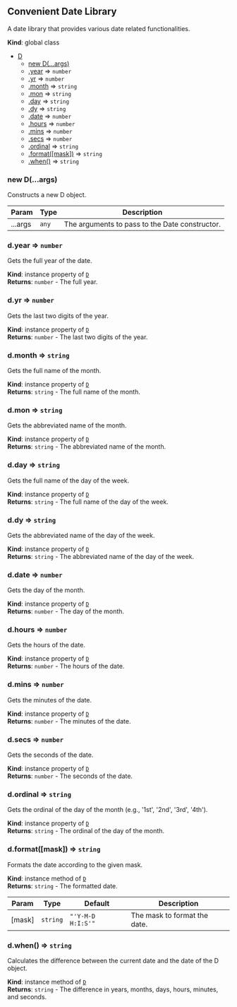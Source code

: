 <a name="Convenient Date Library"></a>

## Convenient Date Library
A date library that provides various date related functionalities.

**Kind**: global class  

* [D](#D)
    * [new D(...args)](#new_D_new)
    * [.year](#D+year) ⇒ <code>number</code>
    * [.yr](#D+yr) ⇒ <code>number</code>
    * [.month](#D+month) ⇒ <code>string</code>
    * [.mon](#D+mon) ⇒ <code>string</code>
    * [.day](#D+day) ⇒ <code>string</code>
    * [.dy](#D+dy) ⇒ <code>string</code>
    * [.date](#D+date) ⇒ <code>number</code>
    * [.hours](#D+hours) ⇒ <code>number</code>
    * [.mins](#D+mins) ⇒ <code>number</code>
    * [.secs](#D+secs) ⇒ <code>number</code>
    * [.ordinal](#D+ordinal) ⇒ <code>string</code>
    * [.format([mask])](#D+format) ⇒ <code>string</code>
    * [.when()](#D+when) ⇒ <code>string</code>

<a name="new_D_new"></a>

### new D(...args)
Constructs a new D object.


| Param | Type | Description |
| --- | --- | --- |
| ...args | <code>any</code> | The arguments to pass to the Date constructor. |

<a name="D+year"></a>

### d.year ⇒ <code>number</code>
Gets the full year of the date.

**Kind**: instance property of [<code>D</code>](#D)  
**Returns**: <code>number</code> - The full year.  
<a name="D+yr"></a>

### d.yr ⇒ <code>number</code>
Gets the last two digits of the year.

**Kind**: instance property of [<code>D</code>](#D)  
**Returns**: <code>number</code> - The last two digits of the year.  
<a name="D+month"></a>

### d.month ⇒ <code>string</code>
Gets the full name of the month.

**Kind**: instance property of [<code>D</code>](#D)  
**Returns**: <code>string</code> - The full name of the month.  
<a name="D+mon"></a>

### d.mon ⇒ <code>string</code>
Gets the abbreviated name of the month.

**Kind**: instance property of [<code>D</code>](#D)  
**Returns**: <code>string</code> - The abbreviated name of the month.  
<a name="D+day"></a>

### d.day ⇒ <code>string</code>
Gets the full name of the day of the week.

**Kind**: instance property of [<code>D</code>](#D)  
**Returns**: <code>string</code> - The full name of the day of the week.  
<a name="D+dy"></a>

### d.dy ⇒ <code>string</code>
Gets the abbreviated name of the day of the week.

**Kind**: instance property of [<code>D</code>](#D)  
**Returns**: <code>string</code> - The abbreviated name of the day of the week.  
<a name="D+date"></a>

### d.date ⇒ <code>number</code>
Gets the day of the month.

**Kind**: instance property of [<code>D</code>](#D)  
**Returns**: <code>number</code> - The day of the month.  
<a name="D+hours"></a>

### d.hours ⇒ <code>number</code>
Gets the hours of the date.

**Kind**: instance property of [<code>D</code>](#D)  
**Returns**: <code>number</code> - The hours of the date.  
<a name="D+mins"></a>

### d.mins ⇒ <code>number</code>
Gets the minutes of the date.

**Kind**: instance property of [<code>D</code>](#D)  
**Returns**: <code>number</code> - The minutes of the date.  
<a name="D+secs"></a>

### d.secs ⇒ <code>number</code>
Gets the seconds of the date.

**Kind**: instance property of [<code>D</code>](#D)  
**Returns**: <code>number</code> - The seconds of the date.  
<a name="D+ordinal"></a>

### d.ordinal ⇒ <code>string</code>
Gets the ordinal of the day of the month (e.g., '1st', '2nd', '3rd', '4th').

**Kind**: instance property of [<code>D</code>](#D)  
**Returns**: <code>string</code> - The ordinal of the day of the month.  
<a name="D+format"></a>

### d.format([mask]) ⇒ <code>string</code>
Formats the date according to the given mask.

**Kind**: instance method of [<code>D</code>](#D)  
**Returns**: <code>string</code> - The formatted date.  

| Param | Type | Default | Description |
| --- | --- | --- | --- |
| [mask] | <code>string</code> | <code>&quot;&#x27;Y-M-D H:I:S&#x27;&quot;</code> | The mask to format the date. |

<a name="D+when"></a>

### d.when() ⇒ <code>string</code>
Calculates the difference between the current date and the date of the D object.

**Kind**: instance method of [<code>D</code>](#D)  
**Returns**: <code>string</code> - The difference in years, months, days, hours, minutes, and seconds.  
